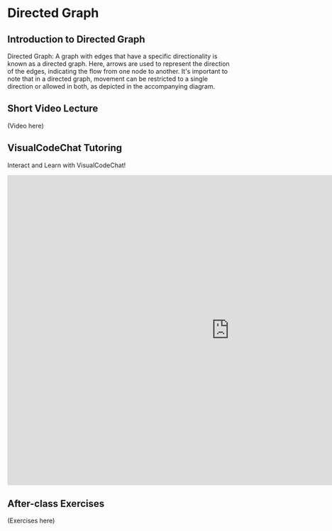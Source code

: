 # Directed Graph

## Introduction to Directed Graph

Directed Graph: A graph with edges that have a specific directionality is known as a directed graph. Here, arrows are used to represent the direction of the edges, indicating the flow from one node to another. It's important to note that in a directed graph, movement can be restricted to a single direction or allowed in both, as depicted in the accompanying diagram.

## Short Video Lecture
(Video here)

## VisualCodeChat Tutoring

Interact and Learn with VisualCodeChat!

<iframe src="https://www.vizai.site/#/new-chat?mask=100022" width="1000" height="700" frameborder="0"></iframe>

## After-class Exercises
(Exercises here)